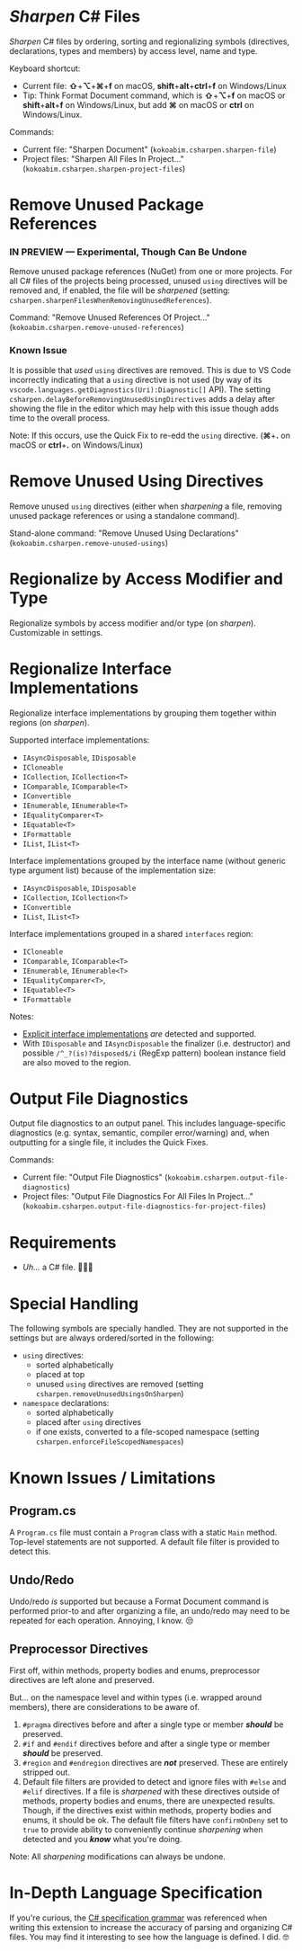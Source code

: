 # _Sharpen_ C# Files

_Sharpen_ C# files by ordering, sorting and regionalizing symbols (directives, declarations, types and members) by access level, name and type.

Keyboard shortcut:

-   Current file: **⇧**+**⌥**+**⌘**+**f** on macOS, **shift**+**alt**+**ctrl**+**f** on Windows/Linux
-   Tip: Think Format Document command, which is **⇧**+**⌥**+**f** on macOS or **shift**+**alt**+**f** on Windows/Linux, but add **⌘** on macOS or **ctrl** on Windows/Linux.

Commands:

-   Current file: "Sharpen Document" (`kokoabim.csharpen.sharpen-file`)
-   Project files: "Sharpen All Files In Project..." (`kokoabim.csharpen.sharpen-project-files`)

# Remove Unused Package References

### IN PREVIEW — Experimental, Though Can Be Undone

Remove unused package references (NuGet) from one or more projects. For all C# files of the projects being processed, unused `using` directives will be removed and, if enabled, the file will be _sharpened_ (setting: `csharpen.sharpenFilesWhenRemovingUnusedReferences`).

Command: "Remove Unused References Of Project..." (`kokoabim.csharpen.remove-unused-references`)

### Known Issue

It is possible that _used_ `using` directives are removed. This is due to VS Code incorrectly indicating that a `using` directive is not used (by way of its `vscode.languages.getDiagnostics(Uri):Diagnostic[]` API). The setting `csharpen.delayBeforeRemovingUnusedUsingDirectives` adds a delay after showing the file in the editor which may help with this issue though adds time to the overall process.

Note: If this occurs, use the Quick Fix to re-edd the `using` directive. (**⌘**+**.** on macOS or **ctrl**+**.** on Windows/Linux)

# Remove Unused Using Directives

Remove unused `using` directives (either when _sharpening_ a file, removing unused package references or using a standalone command).

Stand-alone command: "Remove Unused Using Declarations" (`kokoabim.csharpen.remove-unused-usings`)

# Regionalize by Access Modifier and Type

Regionalize symbols by access modifier and/or type (on _sharpen_). Customizable in settings.

# Regionalize Interface Implementations

Regionalize interface implementations by grouping them together within regions (on _sharpen_).

Supported interface implementations:

-   `IAsyncDisposable`, `IDisposable`
-   `ICloneable`
-   `ICollection`, `ICollection<T>`
-   `IComparable`, `IComparable<T>`
-   `IConvertible`
-   `IEnumerable`, `IEnumerable<T>`
-   `IEqualityComparer<T>`
-   `IEquatable<T>`
-   `IFormattable`
-   `IList`, `IList<T>`

Interface implementations grouped by the interface name (without generic type argument list) because of the implementation size:

-   `IAsyncDisposable`, `IDisposable`
-   `ICollection`, `ICollection<T>`
-   `IConvertible`
-   `IList`, `IList<T>`

Interface implementations grouped in a shared `interfaces` region:

-   `ICloneable`
-   `IComparable`, `IComparable<T>`
-   `IEnumerable`, `IEnumerable<T>`
-   `IEqualityComparer<T>`,
-   `IEquatable<T>`
-   `IFormattable`

Notes:

-   [Explicit interface implementations](https://learn.microsoft.com/en-us/dotnet/csharp/programming-guide/interfaces/explicit-interface-implementation) _are_ detected and supported.
-   With `IDisposable` and `IAsyncDisposable` the finalizer (i.e. destructor) and possible `/^_?(is)?disposed$/i` (RegExp pattern) boolean instance field are also moved to the region.

# Output File Diagnostics

Output file diagnostics to an output panel. This includes language-specific diagnostics (e.g. syntax, semantic, compiler error/warning) and, when outputting for a single file, it includes the Quick Fixes.

Commands:

-   Current file: "Output File Diagnostics" (`kokoabim.csharpen.output-file-diagnostics`)
-   Project files: "Output File Diagnostics For All Files In Project..." (`kokoabim.csharpen.output-file-diagnostics-for-project-files`)

# Requirements

-   _Uh..._ a C# file. 🤷🏼‍♂️

# Special Handling

The following symbols are specially handled. They are not supported in the settings but are always ordered/sorted in the following:

-   `using` directives:
    -   sorted alphabetically
    -   placed at top
    -   unused `using` directives are removed (setting `csharpen.removeUnusedUsingsOnSharpen`)
-   `namespace` declarations:
    -   sorted alphabetically
    -   placed after `using` directives
    -   if one exists, converted to a file-scoped namespace (setting `csharpen.enforceFileScopedNamespaces`)

# Known Issues / Limitations

## Program.cs

A `Program.cs` file must contain a `Program` class with a static `Main` method. Top-level statements are not supported. A default file filter is provided to detect this.

## Undo/Redo

Undo/redo _is_ supported but because a Format Document command is performed prior-to and after organizing a file, an undo/redo may need to be repeated for each operation. Annoying, I know. 😒

## Preprocessor Directives

First off, within methods, property bodies and enums, preprocessor directives are left alone and preserved.

But... on the namespace level and within types (i.e. wrapped around members), there are considerations to be aware of.

1. `#pragma` directives before and after a single type or member _**should**_ be preserved.
2. `#if` and `#endif` directives before and after a single type or member _**should**_ be preserved.
3. `#region` and `#endregion` directives are _**not**_ preserved. These are entirely stripped out.
4. Default file filters are provided to detect and ignore files with `#else` and `#elif` directives. If a file is _sharpened_ with these directives outside of methods, property bodies and enums, there are unexpected results. Though, if the directives exist within methods, property bodies and enums, it should be ok. The default file filters have `confirmOnDeny` set to `true` to provide ability to conveniently continue _sharpening_ when detected and you _**know**_ what you're doing.

Note: All _sharpening_ modifications can always be undone.

# In-Depth Language Specification

If you're curious, the [C# specification grammar](https://learn.microsoft.com/en-us/dotnet/csharp/language-reference/language-specification/grammar) was referenced when writing this extension to increase the accuracy of parsing and organizing C# files. You may find it interesting to see how the language is defined. I did. 🤓
